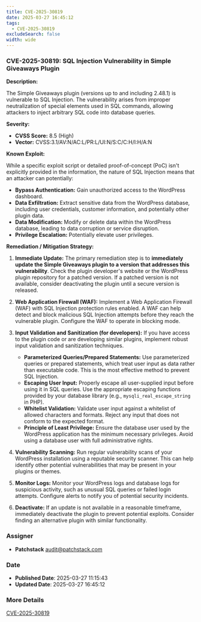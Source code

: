 ```yaml
---
title: CVE-2025-30819
date: 2025-03-27 16:45:12
tags:
  - CVE-2025-30819
excludeSearch: false
width: wide
---
```


### CVE-2025-30819: SQL Injection Vulnerability in Simple Giveaways Plugin

**Description:**

The Simple Giveaways plugin (versions up to and including 2.48.1) is vulnerable to SQL Injection.  The vulnerability arises from improper neutralization of special elements used in SQL commands, allowing attackers to inject arbitrary SQL code into database queries.

**Severity:**

*   **CVSS Score:** 8.5 (High)
*   **Vector:** CVSS:3.1/AV:N/AC:L/PR:L/UI:N/S:C/C:H/I:H/A:N

**Known Exploit:**

While a specific exploit script or detailed proof-of-concept (PoC) isn't explicitly provided in the information, the nature of SQL Injection means that an attacker can potentially:

*   **Bypass Authentication:** Gain unauthorized access to the WordPress dashboard.
*   **Data Exfiltration:** Extract sensitive data from the WordPress database, including user credentials, customer information, and potentially other plugin data.
*   **Data Modification:** Modify or delete data within the WordPress database, leading to data corruption or service disruption.
*   **Privilege Escalation:**  Potentially elevate user privileges.

**Remediation / Mitigation Strategy:**

1.  **Immediate Update:**  The primary remediation step is to **immediately update the Simple Giveaways plugin to a version that addresses this vulnerability**.  Check the plugin developer's website or the WordPress plugin repository for a patched version. If a patched version is not available, consider deactivating the plugin until a secure version is released.

2.  **Web Application Firewall (WAF):**  Implement a Web Application Firewall (WAF) with SQL Injection protection rules enabled.  A WAF can help detect and block malicious SQL Injection attempts before they reach the vulnerable plugin. Configure the WAF to operate in blocking mode.

3.  **Input Validation and Sanitization (for developers):**  If you have access to the plugin code or are developing similar plugins, implement robust input validation and sanitization techniques.

    *   **Parameterized Queries/Prepared Statements:**  Use parameterized queries or prepared statements, which treat user input as data rather than executable code. This is the most effective method to prevent SQL Injection.
    *   **Escaping User Input:**  Properly escape all user-supplied input before using it in SQL queries. Use the appropriate escaping functions provided by your database library (e.g., `mysqli_real_escape_string` in PHP).
    *   **Whitelist Validation:**  Validate user input against a whitelist of allowed characters and formats.  Reject any input that does not conform to the expected format.
    *   **Principle of Least Privilege:**  Ensure the database user used by the WordPress application has the minimum necessary privileges.  Avoid using a database user with full administrative rights.

4.  **Vulnerability Scanning:**  Run regular vulnerability scans of your WordPress installation using a reputable security scanner. This can help identify other potential vulnerabilities that may be present in your plugins or themes.

5.  **Monitor Logs:**  Monitor your WordPress logs and database logs for suspicious activity, such as unusual SQL queries or failed login attempts.  Configure alerts to notify you of potential security incidents.

6. **Deactivate:** If an update is not available in a reasonable timeframe, immediately deactivate the plugin to prevent potential exploits. Consider finding an alternative plugin with similar functionality.

### Assigner
- **Patchstack** <audit@patchstack.com>

### Date
- **Published Date**: 2025-03-27 11:15:43
- **Updated Date**: 2025-03-27 16:45:12

### More Details
[CVE-2025-30819](https://www.cvedetails.com/cve/CVE-2025-30819)